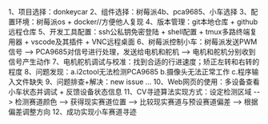 1、项目选择：donkeycar
2、组件选择：树莓派4b、pca9685、小车选择
3、配置环境：树莓派os + docker//方便他人复现
4、版本管理：git本地仓库 + github远程仓库
5、开发工具配置：ssh公私钥免密登陆 + shell配置 + tmux多路终端复用器 + vscode及其插件 + VNC远程桌面
6、树莓派控制小车：树莓派发送PWM信号 --> PCA9685对信号进行处理，发送给电机和舵机 --> 电机和舵机分别收到信号产生动作
7、电机舵机调试与校准：找到合适的行进速度；矫正左转和右转的程度
8、问题发现：a.i2ctool无法检测PCA9685 b.摄像头无法正常工作 c.程序输入文件缺失
9、问题排查+解决：new issue ...
10、Web网页的使用：多设备查看小车状态并调试 + 反馈设备状态信息
11、CV寻迹算法实现方式：设定检测区域 -->  检测赛道颜色  -->  获得现实赛道位置  -->  比较现实赛道与预设赛道偏差
    -->  根据偏差调整方向
12、成功实现小车赛道寻迹